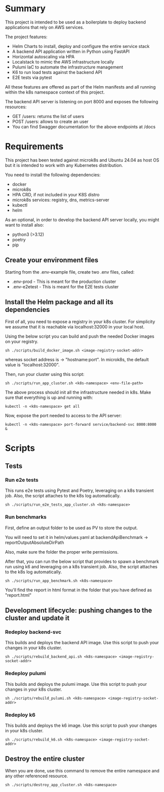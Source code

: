 # Summary

This project is intended to be used as a boilerplate to deploy backend applications that rely on AWS services.

The project features:

- Helm Charts to install, deploy and configure the entire service stack
- A backend API application written in Python using FastAPI
- Horizontal autoscaling via HPA
- Localstack to mimic the AWS infrastructure locally
- Pulumi IaC to automate the infrastructure management
- K6 to run load tests against the backend API
- E2E tests via pytest

All these features are offered as part of the Helm manifests and all running within the k8s namespace context of this project.

The backend API server is listening on port 8000 and exposes the following resources:


- GET /users: returns the list of users
- POST /users: allows to create an user
- You can find Swagger documentation for the above endpoints at /docs


# Requirements

This project has been tested against microk8s and Ubuntu 24.04 as host OS but it is intended to work with any Kubernetes distribution.

You need to install the following dependencies:

- docker
- microk8s
- HPA CRD, if not included in your K8S distro
- microk8s services: registry, dns, metrics-server
- kubectl
- helm

As an optional, in order to develop the backend API server locally, you might want to install also:

- python3 (>3.12)
- poetry
- pip

## Create your environment files

Starting from the .env-example file, create two .env files, called:

- .env-prod - This is meant for the production cluster
- .env-e2etest - This is meant for the E2E tests cluster

## Install the Helm package and all its dependencies

First of all, you need to expose a registry in your k8s cluster. For simplicity we assume that it is reachable via localhost:32000 in your local host.

Using the below script you can build and push the needed Docker images on your registry.

```
sh ./scripts/build_docker_image.sh <image-registry-socket-addr>
```
whereas socket address is -> "hostname:port". In microk8s, the default value is "localhost:32000".

Then, run your cluster using this script:

```
sh ./scripts/run_app_cluster.sh <k8s-namespace> <env-file-path>
```

The above process should init all the infrastructure needed in k8s. Make sure that everything is up and running with:

```
kubectl -n <k8s-namespace> get all
```

Now, expose the port needed to access to the API server:

```
kubectl -n <k8s-namespace> port-forward service/backend-svc 8000:8000 &
```

# Scripts

## Tests

### Run e2e tests

This runs e2e tests using Pytest and Poetry, leveraging on a k8s transient job. Also, the script attaches to the k8s log automatically.

```
sh ./scripts/run_e2e_tests_app_cluster.sh <k8s-namespace>
```

### Run benchmarks

First, define an output folder to be used as PV to store the output.

You will need to set it in helm/values.yaml at backendApiBenchmark -> reportOutputAbsoluteDirPath

Also, make sure the folder the proper write permissions.

After that, you can run the below script that provides to spawn a benchmark run using k6 and leveraging on a k8s transient job. Also, the script attaches to the k8s log automatically.

```
sh ./scripts/run_app_benchmark.sh <k8s-namespace>
```

You'll find the report in html format in the folder that you have defined as "report.html"

## Development lifecycle: pushing changes to the cluster and update it


### Redeploy backend-svc

This builds and deploys the backend API image. Use this script to push your changes in your k8s cluster.

```
sh ./scripts/rebuild_backend_api.sh <k8s-namespace> <image-registry-socket-addr>
```


### Redeploy pulumi

This builds and deploys the pulumi image. Use this script to push your changes in your k8s cluster.

```
sh ./scripts/rebuild_pulumi.sh <k8s-namespace> <image-registry-socket-addr>
```


### Redeploy k6

This builds and deploys the k6 image. Use this script to push your changes in your k8s cluster.

```
sh ./scripts/rebuild_k6.sh <k8s-namespace> <image-registry-socket-addr>
```

## Destroy the entire cluster

When you are done, use this command to remove the entire namespace and any other referenced resource.

```
sh ./scripts/destroy_app_cluster.sh <k8s-namespace>
```
